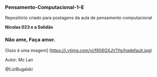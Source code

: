 ### Pensamento-Computacional-1-E
Repositório criado para postagens da aula de pensamento computacional

**Nicolas 023 e a Solidão**
### Não ame, Faça amor.
![Isso é uma imagem] (https://i.ytimg.com/vi/f606GXJV1Yg/hqdefault.jpg)


Autor: Mc Lan

@LiziBugalski
